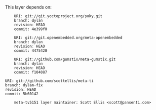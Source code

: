 This layer depends on:

        URI: git://git.yoctoproject.org/poky.git
        branch: dylan
        revision: HEAD
        commit: 4e399f0 

        URI: git://git.openembedded.org/meta-openembedded
        branch: dylan
        revision: HEAD
        commit: 4475420 

        URI: git://github.com/gumstix/meta-gumstix.git
        branch: dylan
        revision: HEAD
        commit: f104087 

	URI: git://github.com/scottellis/meta-ti
	branch: dylan-fix
	revision: HEAD
	commit: 5b60142 

        meta-tv5151 layer maintainer: Scott Ellis <scott@pansenti.com>

